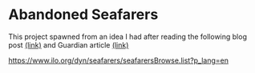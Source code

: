 # Abandoned Seafarers

This project spawned from an idea I had after reading the following blog post [(link)](https://jalopnik.com/crew-of-ever-given-really-dont-want-to-spend-years-stuc-1846730643) and Guardian article [(link)](https://www.theguardian.com/environment/2021/apr/19/ever-given-crew-fear-joining-ranks-of-seafarers-stranded-on-ships-for-years)

 

https://www.ilo.org/dyn/seafarers/seafarersBrowse.list?p_lang=en
